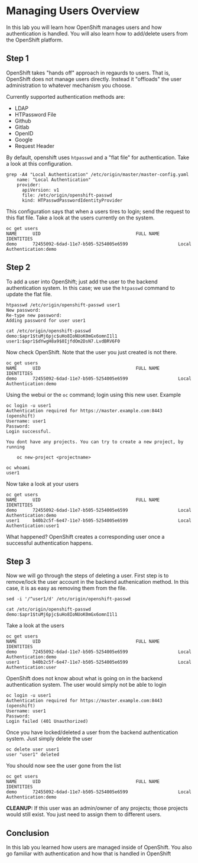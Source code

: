# Managing Users Overview

In this lab you will learn how OpenShift manages users and how authentication is handled. You will also learn how to add/delete users from the OpenShift platform.

## Step 1

OpenShift takes "hands off" approach in regaurds to users. That is, OpenShift does not manage users directly. Instead it "offloads" the user administration to whatever mechanism you choose.

Currently supported authentication methods are:

* LDAP
* HTPassword File
* Github
* Gitlab
* OpenID
* Google
* Request Header

By default, openshift uses `htpasswd` and a "flat file" for authentication. Take a look at this configuration.

```
grep -A4 "Local Authentication" /etc/origin/master/master-config.yaml
    name: "Local Authentication"
    provider:
      apiVersion: v1
      file: /etc/origin/openshift-passwd
      kind: HTPasswdPasswordIdentityProvider
```

This configuration says that when a users tires to login; send the request to this flat file. Take a look at the users currently on the system.

```
oc get users
NAME      UID                                    FULL NAME       IDENTITIES
demo      72455092-6dad-11e7-b505-5254005e6599                   Local Authentication:demo
```

## Step 2

To add a user into OpenShift; just add the user to the backend authentication system. In this case; we use the `htpasswd` command to update the flat file.

```
htpasswd /etc/origin/openshift-passwd user1
New password: 
Re-type new password: 
Adding password for user user1

cat /etc/origin/openshift-passwd 
demo:$apr1$tuMj6pjc$uHo8IoNUoK0mGx6omnI1l1
user1:$apr1$dYwgH8a9$0IjfdOm2DsN7.LvdBRV6F0
```

Now check OpenShift. Note that the user you just created is not there.

```
oc get users
NAME      UID                                    FULL NAME       IDENTITIES
demo      72455092-6dad-11e7-b505-5254005e6599                   Local Authentication:demo
```

Using the webui or the `oc` command; login using this new user. Example

```
oc login -u user1
Authentication required for https://master.example.com:8443 (openshift)
Username: user1
Password: 
Login successful.

You dont have any projects. You can try to create a new project, by running

    oc new-project <projectname>

oc whoami
user1
```

Now take a look at your users

```
oc get users
NAME      UID                                    FULL NAME       IDENTITIES
demo      72455092-6dad-11e7-b505-5254005e6599                   Local Authentication:demo
user1     b40b2c5f-6e47-11e7-b505-5254005e6599                   Local Authentication:user1

```

What happened? OpenShift creates a corresponding user once a successful authentication happens.

## Step 3

Now we will go through the steps of deleting a user. First step is to remove/lock the user account in the backend authenication method. In this case, it is as easy as removing them from the file.

```
sed -i '/^user1/d' /etc/origin/openshift-passwd 

cat /etc/origin/openshift-passwd
demo:$apr1$tuMj6pjc$uHo8IoNUoK0mGx6omnI1l1
```

Take a look at the users

```
oc get users
NAME      UID                                    FULL NAME       IDENTITIES
demo      72455092-6dad-11e7-b505-5254005e6599                   Local Authentication:demo
user1     b40b2c5f-6e47-11e7-b505-5254005e6599                   Local Authentication:user
```

OpenShift does not know about what is going on in the backend authentication system. The user would simply not be able to login


```
oc login -u user1
Authentication required for https://master.example.com:8443 (openshift)
Username: user1
Password: 
Login failed (401 Unauthorized)
```

Once you have locked/deleted a user from the backend authentication system. Just simply delete the user

```
oc delete user user1
user "user1" deleted
```

You should now see the user gone from the list

```
oc get users
NAME      UID                                    FULL NAME       IDENTITIES
demo      72455092-6dad-11e7-b505-5254005e6599                   Local Authentication:demo
```

**CLEANUP:** If this user was an admin/owner of any projects; those projects would still exist. You just need to assign them to different users.


## Conclusion

In this lab you learned how users are managed inside of OpenShift. You also go familiar with authentication and how that is handled in OpenShift
